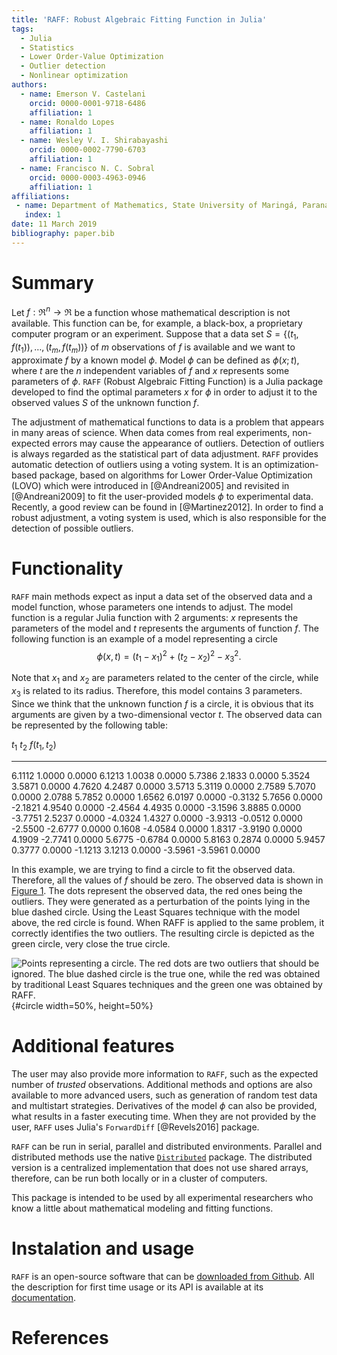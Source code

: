 ```yaml
---
title: 'RAFF: Robust Algebraic Fitting Function in Julia'
tags:
  - Julia
  - Statistics
  - Lower Order-Value Optimization
  - Outlier detection
  - Nonlinear optimization
authors:
  - name: Emerson V. Castelani
    orcid: 0000-0001-9718-6486
    affiliation: 1
  - name: Ronaldo Lopes
    affiliation: 1
  - name: Wesley V. I. Shirabayashi
    orcid: 0000-0002-7790-6703	
    affiliation: 1
  - name: Francisco N. C. Sobral
    orcid: 0000-0003-4963-0946
    affiliation: 1
affiliations:
 - name: Department of Mathematics, State University of Maringá, Paraná, Brazil
   index: 1
date: 11 March 2019
bibliography: paper.bib
---
```


# Summary

Let $f : \Re^n \to \Re$ be a function whose mathematical description
is not available. This function can be, for example, a black-box, a
proprietary computer program or an experiment. Suppose that a data set
$S = \{(t_1, f(t_1)), \dots, (t_m, f(t_m))\}$ of $m$ observations of
$f$ is available and we want to approximate $f$ by a known model
$\phi$. Model $\phi$ can be defined as $\phi(x;t)$, where $t$ are the
$n$ independent variables of $f$ and $x$ represents some parameters of
$\phi$. ``RAFF`` (Robust Algebraic Fitting Function) is a Julia
package developed to find the optimal parameters $x$ for $\phi$ in
order to adjust it to the observed values $S$ of the unknown function
$f$.

The adjustment of mathematical functions to data is a problem that
appears in many areas of science. When data comes from real
experiments, non-expected errors may cause the appearance of
outliers. Detection of outliers is always regarded as the statistical
part of data adjustment. ``RAFF`` provides automatic detection of
outliers using a voting system. It is an optimization-based package,
based on algorithms for Lower Order-Value Optimization (LOVO)
which were introduced in [@Andreani2005] and revisited in [@Andreani2009] 
to fit the user-provided models $\phi$ to experimental
data. Recently, a good review can be found in [@Martinez2012]. In order to 
find a robust adjustment, a voting system is used,
which is also responsible for the detection of possible outliers.

# Functionality

``RAFF`` main methods expect as input a data set of the observed data
and a model function, whose parameters one intends to adjust. The
model function is a regular Julia function with 2 arguments: $x$
represents the parameters of the model and $t$ represents the
arguments of function $f$. The following function is an example of a
model representing a circle
$$
\phi(x, t) = (t_1 - x_1)^2 + (t_2 - x_2)^2 - x_3^2.
$$

Note that $x_1$ and $x_2$ are parameters related to the center of the
circle, while $x_3$ is related to its radius. Therefore, this model
contains 3 parameters. Since we think that the unknown function $f$ is
a circle, it is obvious that its arguments are given by a
two-dimensional vector $t$. The observed data can be represented by
the following table:

  $t_1$     $t_2$     $f(t_1, t_2)$
-------   -------   ---------------
 6.1112    1.0000            0.0000
 6.1213    1.0038            0.0000
 5.7386    2.1833            0.0000
 5.3524    3.5871            0.0000
 4.7620    4.2487            0.0000
 3.5713    5.3119            0.0000
 2.7589    5.7070            0.0000
 2.0788    5.7852            0.0000
 1.6562    6.0197            0.0000
-0.3132    5.7656            0.0000
-2.1821    4.9540            0.0000
-2.4564    4.4935            0.0000
-3.1596    3.8885            0.0000
-3.7751    2.5237            0.0000
-4.0324    1.4327            0.0000
-3.9313   -0.0512            0.0000
-2.5500   -2.6777            0.0000
 0.1608   -4.0584            0.0000
 1.8317   -3.9190            0.0000
 4.1909   -2.7741            0.0000
 5.6775   -0.6784            0.0000
 5.8163    0.2874            0.0000
 5.9457    0.3777            0.0000
-1.1213    3.1213            0.0000
-3.5961   -3.5961            0.0000

In this example, we are trying to find a circle to fit the observed
data. Therefore, all the values of $f$ should be zero. The observed
data is shown in [Figure 1](#circle). The dots represent the observed
data, the red ones being the outliers. They were generated as a
perturbation of the points lying in the blue dashed circle. Using the
Least Squares technique with the model above, the red circle is
found. When RAFF is applied to the same problem, it correctly
identifies the two outliers. The resulting circle is depicted as the
green circle, very close the true circle.

![Points representing a circle. The red dots are two outliers that
 should be ignored. The blue dashed circle is the true one, while the
 red was obtained by traditional Least Squares techniques and the
 green one was obtained by RAFF.](circle.png){#circle width=50%,
  height=50%}

# Additional features

The user may also provide more information to ``RAFF``, such as the
expected number of *trusted* observations. Additional methods and
options are also available to more advanced users, such as generation
of random test data and multistart strategies. Derivatives of the
model $\phi$ can also be provided, what results in a faster executing
time. When they are not provided by the user, ``RAFF`` uses Julia's
``ForwardDiff`` [@Revels2016] package.

``RAFF`` can be run in serial, parallel and distributed
environments. Parallel and distributed methods use the native
[``Distributed``](https://docs.julialang.org/en/v1.0/stdlib/Distributed/)
package. The distributed version is a centralized implementation that
does not use shared arrays, therefore, can be run both locally or in a
cluster of computers.

This package is intended to be used by all experimental researchers
who know a little about mathematical modeling and fitting functions.

# Instalation and usage

``RAFF`` is an open-source software that can be [downloaded from
Github](https://github.com/fsobral/RAFF.jl). All the description for
first time usage or its API is available at its
[documentation](https://fsobral.github.io/RAFF.jl/stable/).

# References

